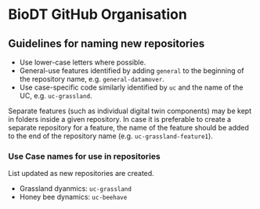 # BioDT GitHub Organisation

## Guidelines for naming new repositories

- Use lower-case letters where possible.
- General-use features identified by adding `general` to the beginning of the repository name, e.g. `general-datamover`.
- Use case-specific code similarly identified by `uc` and the name of the UC, e.g. `uc-grassland`.

Separate features (such as individual digital twin components) may be kept in folders inside a given repository. In case it is preferable to create a separate repository for a feature, the name of the feature should be added to the end of the repository name (e.g. `uc-grassland-feature1`).

### Use Case names for use in repositories

List updated as new repositories are created.

- Grassland dyanmics: `uc-grassland`
- Honey bee dynamics: `uc-beehave`
